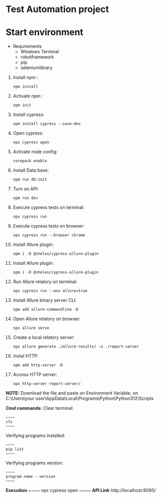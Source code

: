 # Test Automation project

# Start environment

* Requirements
    * Windows Terminal
    * robotframework
    * pip
    * seleniumlibrary

1. Install npm :
    ~~~~
    npm install
    ~~~~

2. Activate npm :
    ~~~~
    npm init
    ~~~~

3. Install cypress:
    ~~~~
    npm install cypress --save-dev
    ~~~~

4. Open cypress:
    ~~~~
    npx cypress open
    ~~~~

5. Activate node config:
    ~~~~
    corepack enable
    ~~~~

6. Install Data base:
    ~~~~
    npm run db:init
    ~~~~

7. Turn on API:
    ~~~~
    npm run dev
    ~~~~

8. Execute cypress tests on terminal:
    ~~~~
    npx cypress run
    ~~~~

9. Execute cypress tests on browser:
    ~~~~
    npx cypress run --browser chrome
    ~~~~

10. Install Allure plugin:
    ~~~~
    npm i -D @shelex/cypress-allure-plugin
    ~~~~

11. Install Allure plugin:
    ~~~~
    npm i -D @shelex/cypress-allure-plugin
    ~~~~

12. Run Allure relatory on terminal:
    ~~~~
    npx cypress run --env allure=true
    ~~~~

13. Install Allure binary server CLI:
    ~~~~
    npm add allure-commandline -D
    ~~~~

14. Open Allure relatory on browser:
    ~~~~
    npx allure serve
    ~~~~

15. Create a local relatory server:
    ~~~~
    npx allure generate ./allure-results/ -o ./report-server
    ~~~~

16. Instal HTTP:
    ~~~~
    npm add http-server -D
    ~~~~

17. Access HTTP server:
    ~~~~
    npx http-server report-server/
    ~~~~


**NOTE:** Download the file and paste on Environment Variable, on C:\Users\your user\AppData\Local\Programs\Python\Python312\Scripts

**Cmd commands:**
Clear terminal:

    ~~~~
    cls
    ~~~~

Verifying programs installed:

    ~~~~
    pip list
    ~~~~

Verifying programs version:

    ~~~~
    program name --version
    ~~~~

**Execution**
    ~~~~
    npx cypress open 
    ~~~~
**API Link** http://localhost:8080/
